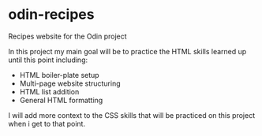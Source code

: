 # odin-recipes
Recipes website for the Odin project

In this project my main goal will be to practice the HTML skills learned up until this point including:
  - HTML boiler-plate setup
  - Multi-page website structuring
  - HTML list addition
  - General HTML formatting

I will add more context to the CSS skills that will be practiced on this project when i get to that point.
